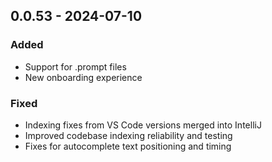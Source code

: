 ## 0.0.53 - 2024-07-10

### Added

- Support for .prompt files
- New onboarding experience

### Fixed

- Indexing fixes from VS Code versions merged into IntelliJ
- Improved codebase indexing reliability and testing
- Fixes for autocomplete text positioning and timing

